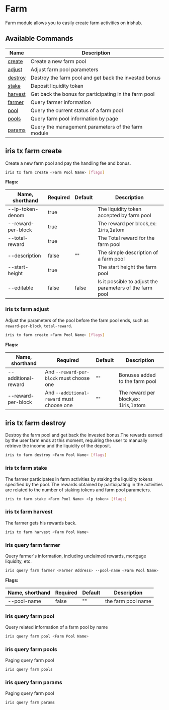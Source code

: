# Farm

Farm module allows you to easily create farm activities on irishub.

## Available Commands

| Name                              | Description                                           |
| --------------------------------- | ----------------------------------------------------- |
| [create](#iris-tx-farm-create)    | Create a new farm pool                                |
| [adjust](#iris-tx-farm-adjust)    | Adjust farm pool parameters                           |
| [destroy](#iris-tx-farm-destroy)  | Destroy the farm pool and get back the invested bonus |
| [stake](#iris-tx-farm-stake)      | Deposit liquidity token                               |
| [harvest](#iris-tx-farm-harvest)  | Get back the bonus for participating in the farm pool |
| [farmer](#iris-query-farm-farmer) | Query farmer information                              |
| [pool](#iris-query-farm-pool)     | Query the current status of a farm pool               |
| [pools](#iris-query-farm-pools)   | Query farm pool information by page                   |
| [params](#iris-query-farm-params) | Query the management parameters of the farm module    |

## iris tx farm create

Create a new farm pool and pay the handling fee and bonus.

```bash
iris tx farm create <Farm Pool Name> [flags]
```

**Flags:**

| Name, shorthand    | Required | Default | Description                                              |
| ------------------ | -------- | ------- | -------------------------------------------------------- |
| --lp-token-denom   | true     |         | The liquidity token accepted by farm pool                |
| --reward-per-block | true     |         | The reward per block,ex: 1iris,1atom                     |
| --total-reward     | true     |         | The Total reward for the farm pool                       |
| --description      | false    | ""      | The simple description of a farm pool                    |
| --start-height     | true     |         | The start height the farm pool                           |
| --editable         | false    | false   | Is it possible to adjust the parameters of the farm pool |

### iris tx farm adjust

Adjust the parameters of the pool before the farm pool ends, such as `reward-per-block`, `total-reward`.

```bash
iris tx farm create <Farm Pool Name> [flags]
```

**Flags:**

| Name, shorthand     | Required                                  | Default | Description                          |
| ------------------- | ----------------------------------------- | ------- | ------------------------------------ |
| --additional-reward | And `--reward-per-block` must choose one  | ""      | Bonuses added to the farm pool       |
| --reward-per-block  | And `--additional-reward` must choose one | ""      | The reward per block,ex: 1iris,1atom |

## iris tx farm destroy

Destroy the farm pool and get back the invested bonus.The rewards earned by the user farm ends at this moment, requiring the user to manually retrieve the income and the liquidity of the deposit.

```bash
iris tx farm destroy <Farm Pool Name> [flags]
```

### iris tx farm stake

The farmer participates in farm activities by staking the liquidity tokens specified by the pool. The rewards obtained by participating in the activities are related to the number of staking tokens and farm pool parameters.

```bash
iris tx farm stake <Farm Pool Name> <lp token> [flags]
```

### iris tx farm harvest

The farmer gets his rewards back.

```bash
iris tx farm harvest <Farm Pool Name>
```

### iris query farm farmer

Query farmer's information, including unclaimed rewards, mortgage liquidity, etc.

```bash
iris query farm farmer <Farmer Address> --pool-name <Farm Pool Name>
```

**Flags:**

| Name, shorthand | Required | Default | Description        |
| --------------- | -------- | ------- | ------------------ |
| --pool-name     | false    | ""      | the farm pool name |

### iris query farm pool

Query related information of a farm pool by name

```bash
iris query farm pool <Farm Pool Name>
```

### iris query farm pools

Paging query farm pool

```bash
iris query farm pools
```

### iris query farm params

Paging query farm pool

```bash
iris query farm params
```
